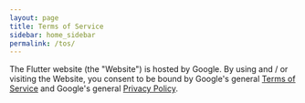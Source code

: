 ```yaml
---
layout: page
title: Terms of Service
sidebar: home_sidebar
permalink: /tos/
---
```


The Flutter website (the "Website") is hosted by Google. By using and / or
visiting the Website, you consent to be bound by Google's general
[Terms of Service][tos] and Google's general [Privacy Policy][pp].

[tos]: http://www.google.com/accounts/TOS
[pp]: http://www.google.com/intl/en/policies/privacy/
